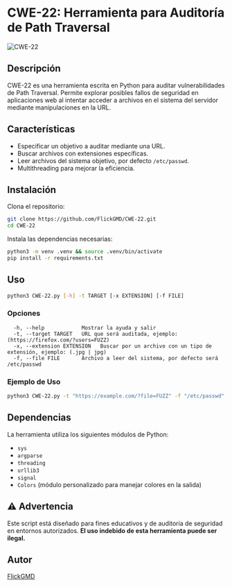 # CWE-22: Herramienta para Auditoría de Path Traversal

![CWE-22](https://img.shields.io/badge/Security-CWE--22-red)

## Descripción
CWE-22 es una herramienta escrita en Python para auditar vulnerabilidades de Path Traversal. Permite explorar posibles fallos de seguridad en aplicaciones web al intentar acceder a archivos en el sistema del servidor mediante manipulaciones en la URL.

## Características
- Especificar un objetivo a auditar mediante una URL.
- Buscar archivos con extensiones específicas.
- Leer archivos del sistema objetivo, por defecto `/etc/passwd`.
- Multithreading para mejorar la eficiencia.

## Instalación
Clona el repositorio:
```bash
git clone https://github.com/FlickGMD/CWE-22.git
cd CWE-22
```
Instala las dependencias necesarias:
```bash
python3 -m venv .venv && source .venv/bin/activate
pip install -r requirements.txt
```

## Uso
```bash
python3 CWE-22.py [-h] -t TARGET [-x EXTENSION] [-f FILE]
```

### Opciones
```
  -h, --help            Mostrar la ayuda y salir
  -t, --target TARGET   URL que será auditada, ejemplo: (https://firefox.com/?users=FUZZ)
  -x, --extension EXTENSION   Buscar por un archivo con un tipo de extensión, ejemplo: (.jpg | jpg)
  -f, --file FILE       Archivo a leer del sistema, por defecto será /etc/passwd
```

### Ejemplo de Uso
```bash
python3 CWE-22.py -t "https://example.com/?file=FUZZ" -f "/etc/passwd"
```

## Dependencias
La herramienta utiliza los siguientes módulos de Python:
- `sys`
- `argparse`
- `threading`
- `urllib3`
- `signal`
- `Colors` (módulo personalizado para manejar colores en la salida)

## ⚠️ Advertencia
Este script está diseñado para fines educativos y de auditoría de seguridad en entornos autorizados. **El uso indebido de esta herramienta puede ser ilegal.**

## Autor
[FlickGMD](https://github.com/FlickGMD)


